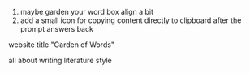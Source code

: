 1. maybe garden your word box align a bit
2. add a small icon for copying content directly to clipboard after the prompt answers back


website title "Garden of Words"

all about writing literature style 